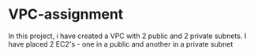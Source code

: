 # VPC-assignment
In this project, i have created a VPC with 2 public and 2 private subnets.
I have placed 2 EC2's - one in a public and another in a private subnet
